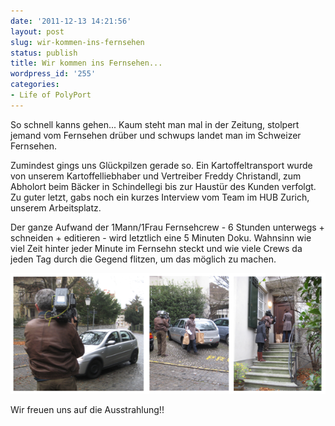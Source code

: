 ```yaml
---
date: '2011-12-13 14:21:56'
layout: post
slug: wir-kommen-ins-fernsehen
status: publish
title: Wir kommen ins Fernsehen...
wordpress_id: '255'
categories:
- Life of PolyPort
---
```


So schnell kanns gehen...
Kaum steht man mal in der Zeitung, stolpert jemand vom Fernsehen drüber und schwups landet man im Schweizer Fernsehen.

Zumindest gings uns Glückpilzen gerade so. Ein Kartoffeltransport wurde von unserem Kartoffelliebhaber und Vertreiber Freddy Christandl, zum Abholort beim Bäcker in Schindellegi bis zur Haustür des Kunden verfolgt. 
Zu guter letzt, gabs noch ein kurzes Interview vom Team im HUB Zurich, unserem Arbeitsplatz.

Der ganze Aufwand der 1Mann/1Frau Fernsehcrew - 6 Stunden unterwegs + schneiden + editieren - wird letztlich eine 5 Minuten Doku. Wahnsinn wie viel Zeit hinter jeder Minute im Fernsehn steckt und wie viele Crews da jeden Tag durch die Gegend flitzen, um das möglich zu machen.


![Wir kommen ins Fernsehen](/img/sf_lowres.png "Wir kommen ins Fernsehen")

Wir freuen uns auf die Ausstrahlung!!

